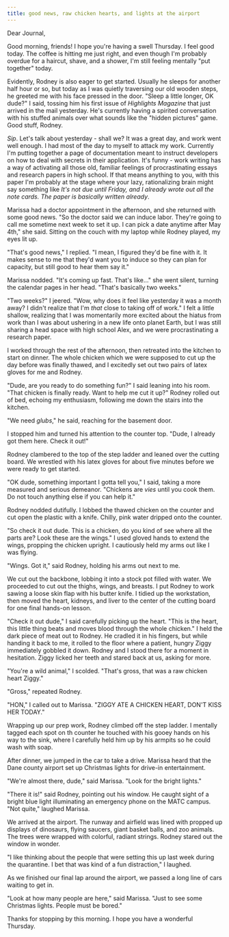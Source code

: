 ```yaml
---
title: good news, raw chicken hearts, and lights at the airport
---
```


Dear Journal,

Good morning, friends!  I hope you're having a swell Thursday.  I feel
good today.  The coffee is hitting me just right, and even though I'm
probably overdue for a haircut, shave, and a shower, I'm still feeling
mentally "put together" today.

Evidently, Rodney is also eager to get started.  Usually he sleeps for
another half hour or so, but today as I was quietly traversing our old
wooden steps, he greeted me with his face pressed in the door.  "Sleep
a little longer, OK dude?" I said, tossing him his first issue of
_Highlights Magazine_ that just arrived in the mail yesterday.  He's
currently having a spirited conversation with his stuffed animals over
what sounds like the "hidden pictures" game.  Good stuff, Rodney.

_Sip_.  Let's talk about yesterday - shall we?  It was a great day,
and work went well enough.  I had most of the day to myself to attack
my work.  Currently I'm putting together a page of documentation meant
to instruct developers on how to deal with secrets in their
application.  It's funny - work writing has a way of activating all
those old, familiar feelings of procrastinating essays and research
papers in high school.  If that means anything to you, with this paper
I'm probably at the stage where your lazy, rationalizing brain might
say something like _It's not due until Friday, and I already wrote out
all the note cards.  The paper is basically written already_.

Marissa had a doctor appointment in the afternoon, and she returned
with some good news.  "So the doctor said we can induce labor.
They're going to call me sometime next week to set it up.  I can pick
a date anytime after May 4th," she said.  Sitting on the couch with my
laptop while Rodney played, my eyes lit up.

"That's good news," I replied.  "I mean, I figured they'd be fine with
it.  It makes sense to me that they'd want you to induce so they can
plan for capacity, but still good to hear them say it."

Marissa nodded.  "It's coming up fast.  That's like..." she went
silent, turning the calendar pages in her head.  "That's basically two
weeks."

"Two weeks?" I jeered.  "Wow, why does it feel like yesterday it was a
month away?  I didn't realize that I'm _that_ close to taking off of
work."  I felt a little shallow, realizing that I was momentarily more
excited about the hiatus from work than I was about ushering in a new
life onto planet Earth, but I was still sharing a head space with high
school Alex, and we were procrastinating a research paper.

I worked through the rest of the afternoon, then retreated into the
kitchen to start on dinner.  The whole chicken which we were supposed
to cut up the day before was finally thawed, and I excitedly set out
two pairs of latex gloves for me and Rodney.

"Dude, are you ready to do something fun?" I said leaning into his
room.  "That chicken is finally ready.  Want to help me cut it up?"
Rodney rolled out of bed, echoing my enthusiasm, following me down the
stairs into the kitchen.

"We need _glubs_," he said, reaching for the basement door.

I stopped him and turned his attention to the counter top.  "Dude, I
already got them here.  Check it out!"

Rodney clambered to the top of the step ladder and leaned over the
cutting board.  We wrestled with his latex gloves for about five
minutes before we were ready to get started.

"OK dude, something important I gotta tell you," I said, taking a more
measured and serious demeanor.  "Chickens are _vies_ until you cook
them.  Do not touch anything else if you can help it."

Rodney nodded dutifully.  I lobbed the thawed chicken on the counter
and cut open the plastic with a knife.  Chilly, pink water dripped
onto the counter.

"So check it out dude.  This is a chicken, do you kind of see where
all the parts are?  Look these are the wings."  I used gloved hands to
extend the wings, propping the chicken upright.  I cautiously held my
arms out like I was flying.

"Wings.  Got it," said Rodney, holding his arms out next to me.

We cut out the backbone, lobbing it into a stock pot filled with
water.  We proceeded to cut out the thighs, wings, and breasts.  I put
Rodney to work sawing a loose skin flap with his butter knife.  I
tidied up the workstation, then moved the heart, kidneys, and liver to
the center of the cutting board for one final hands-on lesson.

"Check it out dude," I said carefully picking up the heart.  "This is
the heart, this little thing beats and moves blood through the whole
chicken."  I held the dark piece of meat out to Rodney.  He cradled it
in his fingers, but while handing it back to me, it rolled to the
floor where a patient, hungry Ziggy immediately gobbled it down.
Rodney and I stood there for a moment in hesitation.  Ziggy licked her
teeth and stared back at us, asking for more.

"You're a wild animal," I scolded.  "That's gross, that was a raw
chicken heart Ziggy."

"Gross," repeated Rodney.

"HON," I called out to Marissa.  "ZIGGY ATE A CHICKEN HEART, DON'T
KISS HER TODAY."

Wrapping up our prep work, Rodney climbed off the step ladder.  I
mentally tagged each spot on th counter he touched with his gooey
hands on his way to the sink, where I carefully held him up by his
armpits so he could wash with soap.

After dinner, we jumped in the car to take a drive.  Marissa heard
that the Dane county airport set up Christmas lights for drive-in
entertainment.

"We're almost there, dude," said Marissa.  "Look for the bright
lights."

"There it is!" said Rodney, pointing out his window.  He caught sight
of a bright blue light illuminating an emergency phone on the MATC
campus.  "Not quite," laughed Marissa.

We arrived at the airport.  The runway and airfield was lined with
propped up displays of dinosaurs, flying saucers, giant basket balls,
and zoo animals.  The trees were wrapped with colorful, radiant
strings.  Rodney stared out the window in wonder.

"I like thinking about the people that were setting this up last week
during the quarantine.  I bet that was kind of a fun distraction," I
laughed.

As we finished our final lap around the airport, we passed a long line
of cars waiting to get in.

"Look at how many people are here," said Marissa.  "Just to see some
Christmas lights.  People must be bored."

Thanks for stopping by this morning.  I hope you have a wonderful
Thursday.
